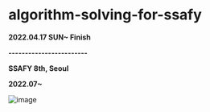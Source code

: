 # algorithm-solving-for-ssafy

**2022.04.17 SUN~ Finish**

**------------------------**

**SSAFY 8th, Seoul**

**2022.07~**

![image](https://user-images.githubusercontent.com/74225835/179549757-ceac255f-2cd8-441e-b60a-41cd0a37c14f.png)
